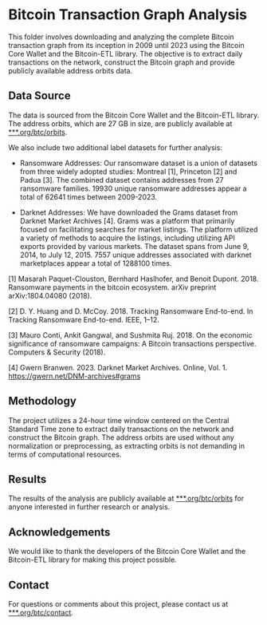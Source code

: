 # Bitcoin Transaction Graph Analysis

This folder involves downloading and analyzing the complete Bitcoin transaction graph from its inception in 2009 until 2023 using the Bitcoin Core Wallet and the Bitcoin-ETL library. The objective is to extract daily transactions on the network, construct the Bitcoin graph and provide publicly available address orbits data.

## Data Source

The data is sourced from the Bitcoin Core Wallet and the Bitcoin-ETL library. The address orbits, which are 27 GB in size, are publicly available at [***.org/btc/orbits](***.org/btc/orbits).

We also include two additional label datasets for further analysis:

- Ransomware Addresses: Our ransomware dataset is a union of datasets from three widely adopted studies: Montreal [1], Princeton [2] and Padua [3]. The combined dataset contains addresses from 27 ransomware families. 19930 unique ransomware addresses appear a total of 62641 times between 2009-2023.

- Darknet Addresses: We have downloaded the Grams dataset from Darknet Market Archives [4]. Grams was a platform that primarily focused on facilitating searches for market listings. The platform utilized a variety of methods to acquire the listings, including utilizing API exports provided by various markets. The dataset spans from June 9, 2014, to July 12, 2015. 7557 unique addresses associated with darknet marketplaces appear a total of 1288100 times.

[1] Masarah Paquet-Clouston, Bernhard Haslhofer, and Benoit Dupont. 2018. Ransomware payments in the bitcoin ecosystem. arXiv preprint arXiv:1804.04080
(2018).

[2] D. Y. Huang and D. McCoy. 2018. Tracking Ransomware End-to-end. In Tracking Ransomware End-to-end. IEEE, 1–12.

[3] Mauro Conti, Ankit Gangwal, and Sushmita Ruj. 2018. On the economic significance of ransomware campaigns: A Bitcoin transactions perspective. Computers
& Security (2018).

[4] Gwern Branwen. 2023. Darknet Market Archives. Online, Vol. 1. https://gwern.net/DNM-archives#grams

## Methodology

The project utilizes a 24-hour time window centered on the Central Standard Time zone to extract daily transactions on the network and construct the Bitcoin graph. The address orbits are used without any normalization or preprocessing, as extracting orbits is not demanding in terms of computational resources.

## Results

The results of the analysis are publicly available at [***.org/btc/orbits](***.org/btc/orbits) for anyone interested in further research or analysis.

## Acknowledgements

We would like to thank the developers of the Bitcoin Core Wallet and the Bitcoin-ETL library for making this project possible.

## Contact

For questions or comments about this project, please contact us at [***.org/btc/contact](***.org/btc/contact).
